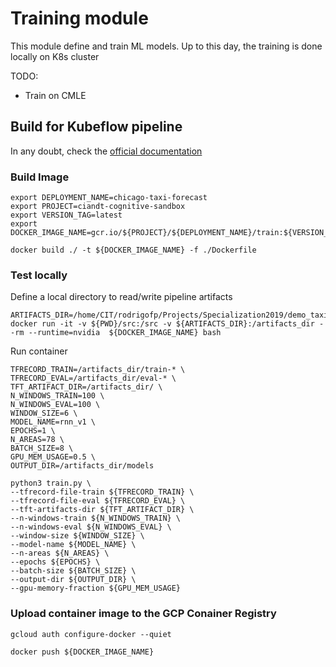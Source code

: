 # Training module

This module define and train ML models.
Up to this day, the training is done locally on K8s cluster

TODO:

*   Train on CMLE


## Build for Kubeflow pipeline
In any doubt, check the [official documentation](https://www.kubeflow.org/docs/gke/gcp-e2e/)


### Build Image
```
export DEPLOYMENT_NAME=chicago-taxi-forecast
export PROJECT=ciandt-cognitive-sandbox
export VERSION_TAG=latest
export DOCKER_IMAGE_NAME=gcr.io/${PROJECT}/${DEPLOYMENT_NAME}/train:${VERSION_TAG}

docker build ./ -t ${DOCKER_IMAGE_NAME} -f ./Dockerfile
```

### Test locally

Define a local directory to read/write pipeline artifacts

```
ARTIFACTS_DIR=/home/CIT/rodrigofp/Projects/Specialization2019/demo_taxi/assets
docker run -it -v ${PWD}/src:/src -v ${ARTIFACTS_DIR}:/artifacts_dir --rm --runtime=nvidia  ${DOCKER_IMAGE_NAME} bash
```

Run container
```
TFRECORD_TRAIN=/artifacts_dir/train-* \
TFRECORD_EVAL=/artifacts_dir/eval-* \
TFT_ARTIFACT_DIR=/artifacts_dir/ \
N_WINDOWS_TRAIN=100 \
N_WINDOWS_EVAL=100 \
WINDOW_SIZE=6 \
MODEL_NAME=rnn_v1 \
EPOCHS=1 \
N_AREAS=78 \
BATCH_SIZE=8 \
GPU_MEM_USAGE=0.5 \
OUTPUT_DIR=/artifacts_dir/models

python3 train.py \
--tfrecord-file-train ${TFRECORD_TRAIN} \
--tfrecord-file-eval ${TFRECORD_EVAL} \
--tft-artifacts-dir ${TFT_ARTIFACT_DIR} \
--n-windows-train ${N_WINDOWS_TRAIN} \
--n-windows-eval ${N_WINDOWS_EVAL} \
--window-size ${WINDOW_SIZE} \
--model-name ${MODEL_NAME} \
--n-areas ${N_AREAS} \
--epochs ${EPOCHS} \
--batch-size ${BATCH_SIZE} \
--output-dir ${OUTPUT_DIR} \
--gpu-memory-fraction ${GPU_MEM_USAGE}
```

### Upload container image to the GCP Conainer Registry
```
gcloud auth configure-docker --quiet

docker push ${DOCKER_IMAGE_NAME}
```
